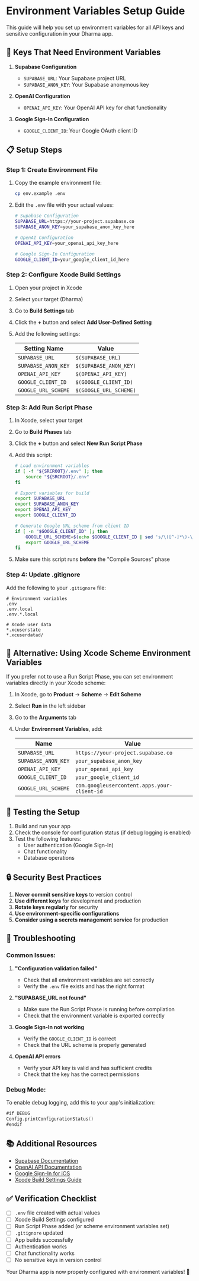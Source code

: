 # Environment Variables Setup Guide

This guide will help you set up environment variables for all API keys and sensitive configuration in your Dharma app.

## 🔑 Keys That Need Environment Variables

1. **Supabase Configuration**
   - `SUPABASE_URL`: Your Supabase project URL
   - `SUPABASE_ANON_KEY`: Your Supabase anonymous key

2. **OpenAI Configuration**
   - `OPENAI_API_KEY`: Your OpenAI API key for chat functionality

3. **Google Sign-In Configuration**
   - `GOOGLE_CLIENT_ID`: Your Google OAuth client ID

## 📋 Setup Steps

### Step 1: Create Environment File

1. Copy the example environment file:
   ```bash
   cp env.example .env
   ```

2. Edit the `.env` file with your actual values:
   ```bash
   # Supabase Configuration
   SUPABASE_URL=https://your-project.supabase.co
   SUPABASE_ANON_KEY=your_supabase_anon_key_here
   
   # OpenAI Configuration
   OPENAI_API_KEY=your_openai_api_key_here
   
   # Google Sign-In Configuration
   GOOGLE_CLIENT_ID=your_google_client_id_here
   ```

### Step 2: Configure Xcode Build Settings

1. Open your project in Xcode
2. Select your target (Dharma)
3. Go to **Build Settings** tab
4. Click the **+** button and select **Add User-Defined Setting**
5. Add the following settings:

   | Setting Name | Value |
   |--------------|-------|
   | `SUPABASE_URL` | `$(SUPABASE_URL)` |
   | `SUPABASE_ANON_KEY` | `$(SUPABASE_ANON_KEY)` |
   | `OPENAI_API_KEY` | `$(OPENAI_API_KEY)` |
   | `GOOGLE_CLIENT_ID` | `$(GOOGLE_CLIENT_ID)` |
   | `GOOGLE_URL_SCHEME` | `$(GOOGLE_URL_SCHEME)` |

### Step 3: Add Run Script Phase

1. In Xcode, select your target
2. Go to **Build Phases** tab
3. Click the **+** button and select **New Run Script Phase**
4. Add this script:

   ```bash
   # Load environment variables
   if [ -f "${SRCROOT}/.env" ]; then
       source "${SRCROOT}/.env"
   fi
   
   # Export variables for build
   export SUPABASE_URL
   export SUPABASE_ANON_KEY
   export OPENAI_API_KEY
   export GOOGLE_CLIENT_ID
   
   # Generate Google URL scheme from client ID
   if [ -n "$GOOGLE_CLIENT_ID" ]; then
       GOOGLE_URL_SCHEME=$(echo $GOOGLE_CLIENT_ID | sed 's/\([^-]*\)-\([^.]*\)\.apps\.googleusercontent\.com/com.googleusercontent.apps.\1-\2/')
       export GOOGLE_URL_SCHEME
   fi
   ```

5. Make sure this script runs **before** the "Compile Sources" phase

### Step 4: Update .gitignore

Add the following to your `.gitignore` file:

```gitignore
# Environment variables
.env
.env.local
.env.*.local

# Xcode user data
*.xcuserstate
*.xcuserdatad/
```

## 🔧 Alternative: Using Xcode Scheme Environment Variables

If you prefer not to use a Run Script Phase, you can set environment variables directly in your Xcode scheme:

1. In Xcode, go to **Product** → **Scheme** → **Edit Scheme**
2. Select **Run** in the left sidebar
3. Go to the **Arguments** tab
4. Under **Environment Variables**, add:

   | Name | Value |
   |------|-------|
   | `SUPABASE_URL` | `https://your-project.supabase.co` |
   | `SUPABASE_ANON_KEY` | `your_supabase_anon_key` |
   | `OPENAI_API_KEY` | `your_openai_api_key` |
   | `GOOGLE_CLIENT_ID` | `your_google_client_id` |
   | `GOOGLE_URL_SCHEME` | `com.googleusercontent.apps.your-client-id` |

## 🧪 Testing the Setup

1. Build and run your app
2. Check the console for configuration status (if debug logging is enabled)
3. Test the following features:
   - User authentication (Google Sign-In)
   - Chat functionality
   - Database operations

## 🔒 Security Best Practices

1. **Never commit sensitive keys** to version control
2. **Use different keys** for development and production
3. **Rotate keys regularly** for security
4. **Use environment-specific configurations**
5. **Consider using a secrets management service** for production

## 🚨 Troubleshooting

### Common Issues:

1. **"Configuration validation failed"**
   - Check that all environment variables are set correctly
   - Verify the `.env` file exists and has the right format

2. **"SUPABASE_URL not found"**
   - Make sure the Run Script Phase is running before compilation
   - Check that the environment variable is exported correctly

3. **Google Sign-In not working**
   - Verify the `GOOGLE_CLIENT_ID` is correct
   - Check that the URL scheme is properly generated

4. **OpenAI API errors**
   - Verify your API key is valid and has sufficient credits
   - Check that the key has the correct permissions

### Debug Mode:

To enable debug logging, add this to your app's initialization:

```swift
#if DEBUG
Config.printConfigurationStatus()
#endif
```

## 📚 Additional Resources

- [Supabase Documentation](https://supabase.com/docs)
- [OpenAI API Documentation](https://platform.openai.com/docs)
- [Google Sign-In for iOS](https://developers.google.com/identity/sign-in/ios)
- [Xcode Build Settings Guide](https://developer.apple.com/documentation/xcode/build-settings-reference)

## ✅ Verification Checklist

- [ ] `.env` file created with actual values
- [ ] Xcode Build Settings configured
- [ ] Run Script Phase added (or scheme environment variables set)
- [ ] `.gitignore` updated
- [ ] App builds successfully
- [ ] Authentication works
- [ ] Chat functionality works
- [ ] No sensitive keys in version control

Your Dharma app is now properly configured with environment variables! 🎉
